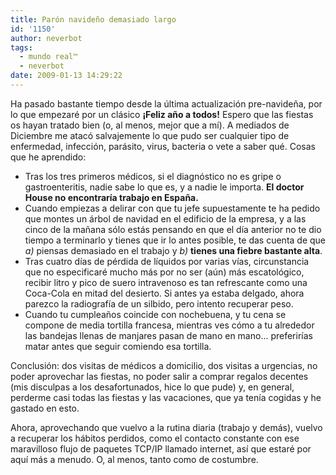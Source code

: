 ```yaml
---
title: Parón navideño demasiado largo
id: '1150'
author: neverbot
tags:
  - mundo real™
  - neverbot
date: 2009-01-13 14:29:22
---
```


Ha pasado bastante tiempo desde la última actualización pre-navideña, por lo que empezaré por un clásico **¡Feliz año a todos!** Espero que las fiestas os hayan tratado bien (o, al menos, mejor que a mí). A mediados de Diciembre me atacó salvajemente lo que pudo ser cualquier tipo de enfermedad, infección, parásito, virus, bacteria o vete a saber qué. Cosas que he aprendido:

*   Tras los tres primeros médicos, si el diagnóstico no es gripe o gastroenteritis, nadie sabe lo que es, y a nadie le importa. **El doctor House no encontraría trabajo en España.**
*   Cuando empiezas a delirar con que tu jefe supuestamente te ha pedido que montes un árbol de navidad en el edificio de la empresa, y a las cinco de la mañana sólo estás pensando en que el día anterior no te dio tiempo a terminarlo y tienes que ir lo antes posible, te das cuenta de que _a)_ piensas demasiado en el trabajo y _b)_ **tienes una fiebre bastante alta**.
*   Tras cuatro días de pérdida de líquidos por varias vías, circunstancia que no especificaré mucho más por no ser (aún) más escatológico, recibir litro y pico de suero intravenoso es tan refrescante como una Coca-Cola en mitad del desierto. Si antes ya estaba delgado, ahora parezco la radiografía de un silbido, pero intento recuperar peso.
*   Cuando tu cumpleaños coincide con nochebuena, y tu cena se compone de media tortilla francesa, mientras ves cómo a tu alrededor las bandejas llenas de manjares pasan de mano en mano... preferirías matar antes que seguir comiendo esa tortilla.

Conclusión: dos visitas de médicos a domicilio, dos visitas a urgencias, no poder aprovechar las fiestas, no poder salir a comprar regalos decentes (mis disculpas a los desafortunados, hice lo que pude) y, en general, perderme casi todas las fiestas y las vacaciones, que ya tenía cogidas y he gastado en esto.

Ahora, aprovechando que vuelvo a la rutina diaria (trabajo y demás), vuelvo a recuperar los hábitos perdidos, como el contacto constante con ese maravilloso flujo de paquetes TCP/IP llamado internet, así que estaré por aquí más a menudo. O, al menos, tanto como de costumbre.